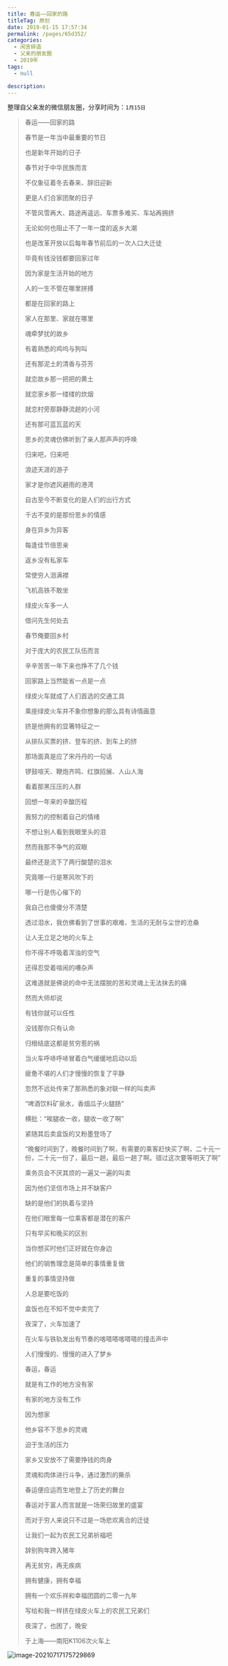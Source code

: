 ```yaml
---
title: 春运——回家的路
titleTag: 原创
date: 2019-01-15 17:57:34
permalink: /pages/65d352/
categories: 
  - 闲言碎语
  - 父亲的朋友圈
  - 2019年
tags: 
  - null

description: 
---
```

整理自父亲发的微信朋友圈，分享时间为：`1月15日`

> 春运——回家的路
>
> 
>
> 春节是一年当中最重要的节日
>
> 也是新年开始的日子
>
> 春节对于中华民族而言
>
> 不仅象征着冬去春来、辞旧迎新
>
> 更是人们合家团聚的日子
>
> 不管风雪再大、路途再遥远、车票多难买、车站再拥挤
>
> 无论如何也阻止不了一年一度的返乡大潮
>
> 也是改革开放以后每年春节前后的一次人口大迁徒
>
> 
>
> 
>
> 毕竟有钱没钱都要回家过年
>
> 因为家是生活开始的地方
>
> 人的一生不管在哪里拼搏
>
> 都是在回家的路上
>
> 家人在那里、家就在哪里
>
> 魂牵梦扰的故乡
>
> 有着熟悉的鸡呜与狗叫
>
> 还有那泥土的清香与芬芳
>
> 就恋故乡那一把把的黄土
>
> 就恋家乡那一缕缕的炊烟
>
> 就恋村旁那静静流趟的小河
>
> 还有那可蓝瓦蓝的天
>
> 思乡的灵魂仿佛听到了亲人那声声的呼唤
>
> 归来吧，归来吧
>
> 浪迹天涯的游子
>
> 家才是你遮风避雨的港湾
>
> 
>
> 
>
> 自古至今不断变化的是人们的出行方式
>
> 千古不变的是那份思乡的情感
>
> 身在异乡为异客
>
> 每逢佳节倍思亲
>
> 返乡没有私家车
>
> 常使穷人泪满襟
>
> 飞机高铁不敢坐
>
> 绿皮火车多一人
>
> 借问先生何处去
>
> 春节俺要回乡村
>
> 对于庞大的农民工队伍而言
>
> 辛辛苦苦一年下来也挣不了几个钱
>
> 回家路上当然能省一点是一点
>
> 绿皮火车就成了人们首选的交通工具
>
> 
>
> 
>
> 乘座绿皮火车并不象你想象的那么具有诗情画意
>
> 挤是他拥有的显箸特征之一
>
> 从排队买票的挤、登车的挤、到车上的挤
>
> 那场面真是应了宋丹丹的一句话
>
> 锣鼓喧天、鞭炮齐鸣、红旗招展、人山人海
>
> 看着那黑压压的人群
>
> 回想一年来的辛酸历程
>
> 我努力的控制着自己的情绪
>
> 不想让别人看到我眼里头的泪
>
> 然而我那不争气的双眼
>
> 最终还是流下了两行酸楚的泪水
>
> 究竟哪一行是寒风吹下的
>
> 哪一行是伤心催下的
>
> 我自己也傻傻分不清楚
>
> 透过泪水，我仿佛看到了世事的艰难、生活的无耐与尘世的沧桑
>
> 
>
> 
>
> 让人无立足之地的火车上
>
> 你不得不呼吸着浑浊的空气
>
> 还得忍受着喧闹的嘈杂声
>
> 这难道就是佛说的命中无法摆脱的苦和灵魂上无法抹去的痛
>
> 然而大师却说
>
> 有钱你就可以任性
>
> 没钱那你只有认命
>
> 归根结底这都是贫穷惹的祸
>
> 
>
> 
>
> 当火车呼哧呼哧冒着白气缓缓地启动以后
>
> 疲惫不堪的人们才慢慢的恢复了平静
>
> 忽然不远处传来了那熟悉的象对联一样的叫卖声
>
> “啤酒饮料矿泉水，香烟瓜子火腿肠”
>
> 横批：“唉腿收一收，腿收一收了啊”
>
> 紧随其后卖盒饭的又粉墨登场了
>
> “晚餐时间到了，晚餐时间到了啊，有需要的乘客赶快买了啊，二十元一份，二十元一份了，最后一趟，最后一趟了啊。错过这次要等明天了啊”
>
> 
>
> 
>
> 乘务员会不厌其烦的一遍又一遍的叫卖
>
> 因为他们坚信市场上并不缺客户
>
> 缺的是他们的执着与坚持
>
> 在他们眼里每一位乘客都是潜在的客户
>
> 只有早买和晚买的区别
>
> 当你想买时他们正好就在你身边
>
> 他们的销售理念是简单的事情重复做
>
> 重复的事情坚持做
>
> 人总是要吃饭的
>
> 盒饭也在不知不觉中卖完了
>
> 
>
> 
>
> 夜深了，火车加速了
>
> 在火车与铁轨发出有节奏的喀嗒嗒喀嗒嗒的撞击声中
>
> 人们慢慢的、慢慢的进入了梦乡
>
> 
>
> 
>
> 春运，春运
>
> 就是有工作的地方没有家
>
> 有家的地方没有工作
>
> 因为想家
>
> 他乡容不下思乡的灵魂
>
> 迫于生活的压力
>
> 家乡又安放不了需要挣钱的肉身
>
> 灵魂和肉体进行斗争，通过激烈的撕杀
>
> 春运便应运而生地登上了历史的舞台
>
> 
>
> 
>
> 春运对于富人而言就是一场荣归故里的盛宴
>
> 而对于穷人来说只不过是一场悲欢离合的迁徒
>
> 
>
> 
>
> 让我们一起为农民工兄弟祈福吧
>
> 辞别狗年跨入猪年
>
> 再无贫穷，再无疾病
>
> 拥有健康，拥有幸福
>
> 拥有一个欢乐祥和幸福团圆的二零一九年
>
> 
>
> 
>
> 写给和我一样挤在绿皮火车上的农民工兄弟们
>
> 夜深了，也困了，晚安
>
> 
>
> 于上海——南阳K1106次火车上

![image-20210717175729869](http://t.eryajf.net/imgs/2021/09/c58b7a2e3628e314.jpg)